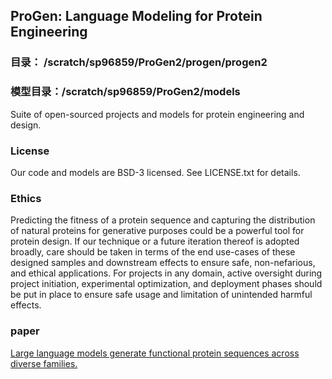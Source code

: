 ## ProGen: Language Modeling for Protein Engineering
### 目录： /scratch/sp96859/ProGen2/progen/progen2
### 模型目录：/scratch/sp96859/ProGen2/models
Suite of open-sourced projects and models for protein engineering and design.

### License
Our code and models are BSD-3 licensed. See LICENSE.txt for details.

### Ethics
Predicting the fitness of a protein sequence and capturing the distribution of natural proteins for generative purposes could be a powerful tool for protein design. If our technique or a future iteration thereof is adopted broadly, care should be taken in terms of the end use-cases of these designed samples and downstream effects to ensure safe, non-nefarious, and ethical applications. For projects in any domain, active oversight during project initiation, experimental optimization, and deployment phases should be put in place to ensure safe usage and limitation of unintended harmful effects.

### paper
[Large language models generate functional protein sequences across diverse families.](https://www.nature.com/articles/s41587-022-01618-2)    
